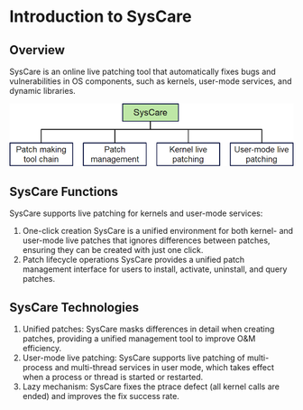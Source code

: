 # Introduction to SysCare

## Overview

SysCare is an online live patching tool that automatically fixes bugs and vulnerabilities in OS components, such as kernels, user-mode services, and dynamic libraries. 

![img](./figures/syscare_arch.png)

## SysCare Functions

SysCare supports live patching for kernels and user-mode services:

1. One-click creation
    SysCare is a unified environment for both kernel- and user-mode live patches that ignores differences between patches, ensuring they can be created with just one click.
2. Patch lifecycle operations
    SysCare provides a unified patch management interface for users to install, activate, uninstall, and query patches.

## SysCare Technologies

1. Unified patches: SysCare masks differences in detail when creating patches, providing a unified management tool to improve O&M efficiency.
2. User-mode live patching: SysCare supports live patching of multi-process and multi-thread services in user mode, which takes effect when a process or thread is started or restarted.
3. Lazy mechanism: SysCare fixes the ptrace defect (all kernel calls are ended) and improves the fix success rate.
